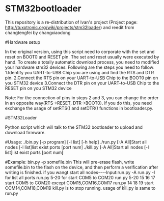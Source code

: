 # STM32bootloader
This repository is a re-distribution of Ivan's project (Project page: http://tuxotronic.org/wiki/projects/stm32loader) and reedit from changtengfei by changxiaodong 

#Hardware setup

In the original version, using this script need to corporate with the set and reset on BOOT0 and RESET pin. The set and reset usually were executed by hand. To create a totally automatic download process, you need to modified your hardware stm32 devices. Following are the steps you need to follow:
1.Identify you UART-to-USB Chip you are using and find the RTS and DTR pin. 
2.Connect the RTS pin on your UART-to-USB Chip to the BOOT0 pin on you STM32 device
3.Connect the DTR pin on your UART-to-USB Chip to the RESET pin on you STM32 device


Note: For the connection of pins in steps 2 and 3, you can change the order in an opposite way(RTS->RESET, DTR->BOOT0). If you do this, you need exchange the usage of setRTS() and setDTR() functions in bootloader.py. 

#STM32Loader

Python script which will talk to the STM32 bootloader to upload and download firmware.

#Usage: 
	   ./bin.py [-p program] [-l list] [-h help]
       ./run.py [-A All]Start all nodes [-l list]list exist ports [port num]
	   ./kill.py [-A All]Start all nodes [-l list]list exist ports [port num]

#Example: 
		 bin.py -p somefile.bin
		 This will pre-erase flash, write somefile.bin to the flash on the device, and then perform a verification after writing is finished.
         if you wangt start all nodes----Input:run.py -A 
	run.py	-l    for list all ports
	run.py	5-20  for
		 start COM5 to COM20
		 run.py	5-20 15 16 17 
		 start COM5 to COM20 except COM15,COM16,COM17
		 run.py 14 18 19 
		 start COM14,COM18,COM19
		 kill.py is to stop running.
		 usage of kill.py is same to run.py
